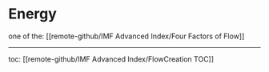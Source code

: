 # Energy
one of the: [[remote-github/IMF Advanced Index/Four Factors of Flow]]


---
toc: [[remote-github/IMF Advanced Index/FlowCreation TOC]]
